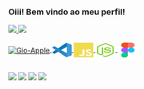 ### Oiii! Bem vindo ao meu perfil!

 <div>
  <a href="https://github.com/rafaballerini">
  <img height="180em" src="https://github-readme-stats.vercel.app/api?username=GiPeTa&show_icons=true&theme=dark&include_all_commits=true&count_private=true"/>
  <img height="180em" src="https://github-readme-stats.vercel.app/api/top-langs/?username=GiPeTa&layout=compact&langs_count=7&theme=dark"/>
</div>
  <div style="display: inline_block"><br>
  <img align="center" alt="Gio-Apple" height="30" width="30" src="https://i.imgur.com/gTCEJM3.png">
  <img align="center" alt="Gio-VScode" height="30" width="40" src="https://github.com/devicons/devicon/blob/master/icons/vscode/vscode-original.svg">
  <img align="center" alt="Gio-Js" height="30" width="40" src="https://raw.githubusercontent.com/devicons/devicon/master/icons/javascript/javascript-plain.svg">
  <img align="center" alt="Gio-Node" height="30" width="40" src="https://github.com/devicons/devicon/blob/master/icons/nodejs/nodejs-original.svg">
  <img align="center" alt="Gio-Figma" height="30" width="40" src="https://github.com/devicons/devicon/blob/master/icons/figma/figma-original.svg">
</div>
 
##
 <div> 
  <a href="https://instagram.com/giovanni_0204" target="_blank"><img src="https://img.shields.io/badge/-Instagram-%23E4405F?style=for-the-badge&logo=instagram&logoColor=white" target="_blank"></a>
 <a href="https://discord.gg/QSnrfYkMAA" target="_blank"><img src="https://img.shields.io/badge/Discord-7289DA?style=for-the-badge&logo=discord&logoColor=white" target="_blank"></a> 
  <a href = "mailto:contato.royalstorebr@gmail.com"><img src="https://img.shields.io/badge/-Gmail-%23333?style=for-the-badge&logo=gmail&logoColor=white" target="_blank"></a>
  <a href="https://www.deezer.com/br/profile/1675428066" target="_blank"><img src="https://img.shields.io/badge/Deezer-FEAA2D?style=for-the-badge&logo=deezer&logoColor=white" target="_blank"></a> 
</div>
